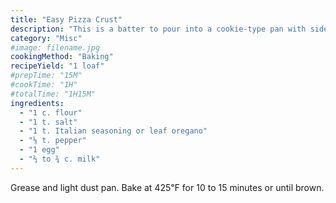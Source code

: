 ```yaml
---
title: "Easy Pizza Crust"
description: "This is a batter to pour into a cookie-type pan with sides."
category: "Misc"
#image: filename.jpg
cookingMethod: "Baking"
recipeYield: "1 loaf"
#prepTime: "15M"
#cookTime: "1H"
#totalTime: "1H15M"
ingredients:
  - "1 c. flour"
  - "1 t. salt"
  - "1 t. Italian seasoning or leaf oregano"
  - "⅛ t. pepper"
  - "1 egg"
  - "⅔ to ¾ c. milk"
---
```


Grease and light dust pan. Bake at 425℉ for 10 to 15 minutes or until brown.